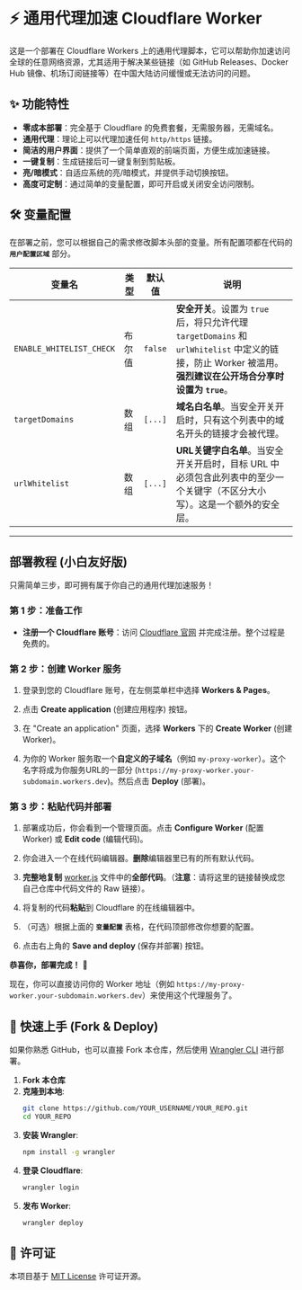 # ⚡ 通用代理加速 Cloudflare Worker

这是一个部署在 Cloudflare Workers 上的通用代理脚本，它可以帮助你加速访问全球的任意网络资源，尤其适用于解决某些链接（如 GitHub Releases、Docker Hub 镜像、机场订阅链接等）在中国大陆访问缓慢或无法访问的问题。

 <!-- 建议您截一张项目主页的图片并替换此处的 URL -->

## ✨ 功能特性

- **零成本部署**：完全基于 Cloudflare 的免费套餐，无需服务器，无需域名。
- **通用代理**：理论上可以代理加速任何 `http/https` 链接。
- **简洁的用户界面**：提供了一个简单直观的前端页面，方便生成加速链接。
- **一键复制**：生成链接后可一键复制到剪贴板。
- **亮/暗模式**：自适应系统的亮/暗模式，并提供手动切换按钮。
- **高度可定制**：通过简单的变量配置，即可开启或关闭安全访问限制。

## 🛠️ 变量配置

在部署之前，您可以根据自己的需求修改脚本头部的变量。所有配置项都在代码的 **`用户配置区域`** 部分。

| 变量名                 | 类型    | 默认值 | 说明                                                                                                                              |
| ---------------------- | ------- | ------ | --------------------------------------------------------------------------------------------------------------------------------- |
| `ENABLE_WHITELIST_CHECK` | 布尔值  | `false`  | **安全开关**。设置为 `true` 后，将只允许代理 `targetDomains` 和 `urlWhitelist` 中定义的链接，防止 Worker 被滥用。**强烈建议在公开场合分享时设置为 `true`**。 |
| `targetDomains`        | 数组    | `[...]`  | **域名白名单**。当安全开关开启时，只有这个列表中的域名开头的链接才会被代理。                                                       |
| `urlWhitelist`         | 数组    | `[...]`  | **URL关键字白名单**。当安全开关开启时，目标 URL 中必须包含此列表中的至少一个关键字（不区分大小写）。这是一个额外的安全层。                 |

---

## 部署教程 (小白友好版)

只需简单三步，即可拥有属于你自己的通用代理加速服务！

### 第 1 步：准备工作

- **注册一个 Cloudflare 账号**：访问 [Cloudflare 官网](https://dash.cloudflare.com/sign-up) 并完成注册。整个过程是免费的。

### 第 2 步：创建 Worker 服务

1.  登录到您的 Cloudflare 账号，在左侧菜单栏中选择 **Workers & Pages**。
     <!-- 建议替换为真实截图 -->

2.  点击 **Create application** (创建应用程序) 按钮。
     <!-- 建议替换为真实截图 -->

3.  在 "Create an application" 页面，选择 **Workers** 下的 **Create Worker** (创建 Worker)。
     <!-- 建议替换为真实截图 -->

4.  为你的 Worker 服务取一个**自定义的子域名**（例如 `my-proxy-worker`）。这个名字将成为你服务URL的一部分 (`https://my-proxy-worker.your-subdomain.workers.dev`)。然后点击 **Deploy** (部署)。
     <!-- 建议替换为真实截图 -->

### 第 3 步：粘贴代码并部署

1.  部署成功后，你会看到一个管理页面。点击 **Configure Worker** (配置 Worker) 或 **Edit code** (编辑代码)。
     <!-- 建议替换为真实截图 -->

2.  你会进入一个在线代码编辑器。**删除**编辑器里已有的所有默认代码。

3.  **完整地复制** [worker.js](https://raw.githubusercontent.com/YOUR_USERNAME/YOUR_REPO/main/worker.js) 文件中的**全部代码**。（**注意**：请将这里的链接替换成您自己仓库中代码文件的 Raw 链接）。

4.  将复制的代码**粘贴**到 Cloudflare 的在线编辑器中。

5.  （可选）根据上面的 **`变量配置`** 表格，在代码顶部修改你想要的配置。

6.  点击右上角的 **Save and deploy** (保存并部署) 按钮。
     <!-- 建议替换为真实截图 -->

**恭喜你，部署完成！** 🎉

现在，你可以直接访问你的 Worker 地址（例如 `https://my-proxy-worker.your-subdomain.workers.dev`）来使用这个代理服务了。

## 🚀 快速上手 (Fork & Deploy)

如果你熟悉 GitHub，也可以直接 Fork 本仓库，然后使用 [Wrangler CLI](https://developers.cloudflare.com/workers/wrangler/get-started/) 进行部署。

1.  **Fork 本仓库**
2.  **克隆到本地**:
    ```bash
    git clone https://github.com/YOUR_USERNAME/YOUR_REPO.git
    cd YOUR_REPO
    ```
3.  **安装 Wrangler**:
    ```bash
    npm install -g wrangler
    ```
4.  **登录 Cloudflare**:
    ```bash
    wrangler login
    ```
5.  **发布 Worker**:
    ```bash
    wrangler deploy
    ```

## 📜 许可证

本项目基于 [MIT License](./LICENSE) 许可证开源。
